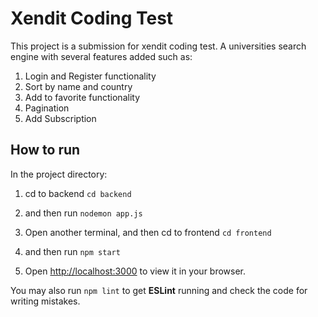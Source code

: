 # Xendit Coding Test

This project is a submission for xendit coding test.
A universities search engine with several features added such as: 
1. Login and Register functionality
2. Sort by name and country
3. Add to favorite functionality
4. Pagination
5. Add Subscription

## How to run

In the project directory:

1. cd to backend
`cd backend`

2. and then run
`nodemon app.js`

3. Open another terminal, and then cd to frontend
`cd frontend`

4. and then run
`npm start`

5. Open [http://localhost:3000](http://localhost:3000) to view it in your browser.

You may also run
`npm lint`
to get **ESLint** running and check the code for writing mistakes.
